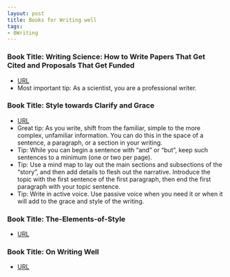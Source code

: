 ```yaml
---
layout: post
title: Books for Writing well
tags:
- 0Writing
---
```



### Book Title: Writing Science: How to Write Papers That Get Cited and Proposals That Get Funded
- [URL](https://www.goodreads.com/book/show/13122323-writing-science)
- Most important tip: As a scientist, you are a professional writer.


### Book Title: Style towards Clarify and Grace
- [URL](https://www.amazon.com/Style-Clarity-Chicago-Writing-Publishing/dp/0226899152)
- Great tip: As you write, shift from the familiar, simple to the more complex, unfamiliar information. You can do this in the space of a sentence, a paragraph, or a section in your writing.  
- Tip:  While you can begin a sentence with “and” or “but”, keep such sentences to a minimum (one or two per page).
- Tip: Use a mind map to lay out the main sections and subsections of the “story”, and then add details to flesh out the narrative. Introduce the topic with the first sentence of the first paragraph, then end the first paragraph with your topic sentence. 
- Tip: Write in active voice. Use passive voice when you need it or when it will add to the grace and style of the writing.

### Book Title: The-Elements-of-Style
- [URL](https://www.audible.com/pd/The-Elements-of-Style-Recorded-Books-Edition-Audiobook/B002V1NRTW)


### Book Title: On Writing Well 
- [URL](https://www.amazon.com/Writing-Well-Classic-Guide-Nonfiction/dp/0060891548)


